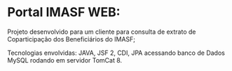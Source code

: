 # Portal IMASF WEB:
Projeto desenvolvido para um cliente para consulta de extrato de Coparticipação dos Beneficiários do IMASF;

Tecnologias envolvidas: JAVA, JSF 2, CDI, JPA acessando banco de Dados MySQL rodando em servidor TomCat 8.
